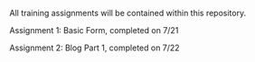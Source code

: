All training assignments will be contained within this repository.

Assignment 1: 
Basic Form, completed on 7/21

Assignment 2: Blog Part 1, completed on 7/22
